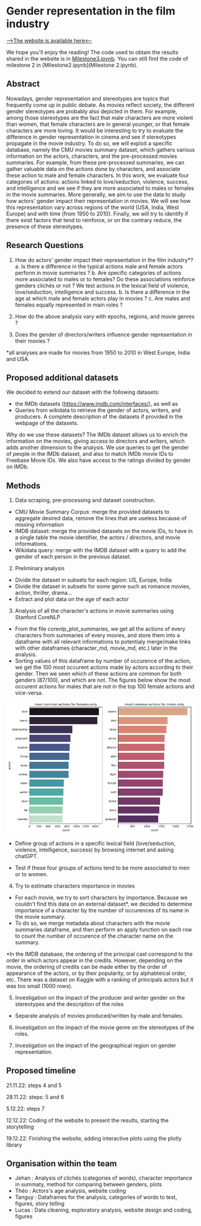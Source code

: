 # Gender representation in the film industry

[-->The website is available here<--](https://luluehret.github.io/)

We hope you'll enjoy the reading!
The code used to obtain the results shared in the website is in [Milestone3.ipynb](Milestone3.ipynb). You can still find the code of milestone 2 in [Milestone2.ipynb](Milestone 2.ipynb).

## Abstract <a name="Abstract"></a>

Nowadays, gender representation and stereotypes are topics that frequently come up in public debate. As movies reflect society, the different gender stereotypes are probably also depicted in them. For example, among those stereotypes are the fact that male characters are more violent than women, that female characters are in general younger, or that female characters are more loving. It would be interesting to try to evaluate the difference in gender representation in cinema and see if stereotypes propagate in the movie industry. To do so, we will exploit a specific database, namely the CMU movies summary dataset, which gathers various information on the actors, characters, and the pre-processed movies summaries. For example, from these pre-processed summaries, we can gather valuable data on the actions done by characters, and associate these action to male and female characters. In this work, we evaluate four categories of actions: actions linked to love/seduction, violence, success, and intelligence and we see if they are more associated to males or females in the movie summaries.  More generally, we aim to use the data to study how actors' gender impact their representation in movies. We will see how this representation vary across regions of the world (USA, India, West Europe) and with time (from 1950 to 2010). Finally, we will try to identify if there exist factors that tend to reinforce, or on the contrary reduce, the presence of these stereotypes.



## Research Questions <a name="Research_questions"></a>

1. How do actors' gender impact their representation in the film industry*?
a. Is there a difference in the typical actions male and female actors perform in movie summaries ?
b. Are specific categories of actions more associated to males or to females? Do these associations reinforce genders clichés or not ? We test actions in the lexical field of violence, love/seduction, intelligence and success.
b. Is there a difference in the age at which male and female actors play in movies ?
c. Are males and females equally represented in main roles ? 

2. How do the above analysis vary with epochs, regions, and movie genres ?

3. Does the gender of directors/writers influence gender representation in their movies ? 

*all analyses are made for movies from 1950 to 2010 in West Europe, India and USA.

## Proposed additional datasets <a name="Proposed_additional_datasets_and_files"></a>

We decided to extend our dataset with the following datasets:
- the IMDb datasets (https://www.imdb.com/interfaces/), as well as 
- Queries from wikidata to retrieve the gender of actors, writers, and producers. 
A complete description of the datasets if provided in the webpage of the datasets.

Why do we use these datasets? 
The IMDb dataset allows us to enrich the information on the movies, giving access to directors and writers, which adds another dimension to the analysis. We use queries to get the gender of people in the IMDb dataset, and also to match IMDb movie IDs to Freebase Movie IDs. We also have access to the ratings divided by gender on IMDb.


## Methods <a name="Methods"></a>

1. Data scraping, pre-processing and dataset construction.

 - CMU Movie Summary Corpus: merge the provided datasets to aggregate desired data, remove the lines that are useless because of missing information
 - IMDB dataset: merge the provided datasets on the movie IDs, to have in a single table the movie identifier, the actors / directors, and movie informations. 
 - Wikidata query: merge with the IMDB dataset with a query to add the gender of each person in the previous dataset. 

2. Preliminary analysis

- Divide the dataset in subsets for each region: US, Europe, India
- Divide the dataset in subsets for some genre such as romance movies, action, thriller, drama...
- Extract and plot data on the age of each actor

3. Analysis of all the character's actions in movie summaries using Stanford CoreNLP 

- From the file corenlp_plot_summaries, we get all the actions of every characters from summaries of every movies, and store them into a dataframe with all  relevant informations to potentialy merge/make links with other dataframes (character_md, movie_md, etc.) later in the analysis. 
- Sorting values of this dataframe by number of occurence of the action, we get the 100 most occurent actions made by actors according to their gender. Then we seen which of these actions are common for both genders (87/100), and which are not. The figures below show the most occurent actions for males that are not in the top 100 female actions and vice-versa.  

<img src="https://github.com/epfl-ada/ada-2022-project-flagada4life/blob/main/data/MovieSummaries/ADA%20P2.png" width="800" />

- Define group of actions in a specific lexical field (love/seduction, violence, intelligence, success) by browsing internet and asking chatGPT.

- Test if these four groups of actions tend to be more associated to men or to women.

4. Try to estimate characters importance in movies

- For each movie, we try to sort characters by importance. Because we couldn't find this data on an external dataset*, we decided to determine importance of a character by the number of occurences of its name in the movie summary. 
- To do so, we merge metadata about characters with the movie summaries dataframe, and then perform an apply function on each row to count the number of occurence of the character name on the summary. 

*In the IMDB database, the ordering of the principal cast correspond to the order in which actors appear in the credits. However, depending on the movie, the ordering of credits can be made either by the order of appearance of the actors, or by their popularity, or by alphabteical order, etc. There was a dataset on Kaggle with a ranking of principals actors but it was too small (1000 rows).

5. Investigation on the impact of the producer and writer gender on the stereotypes and the description of the roles
- Separate analysis of movies produced/written by male and females.


6. Investigation on the impact of the movie genre on the stereotypes of the roles.


7. Investigation on the impact of the geographical region on gender representation.


## Proposed timeline <a name="Proposed_timeline"></a>

21.11.22: steps 4 and 5

28.11.22: steps: 5 and 6

5.12.22: steps 7

12.12.22: Coding of the website to present the results, starting the storytelling

19.12.22: Finishing the website, adding interactive plots using the plotly library


## Organisation within the team <a name="Organisation"></a>

- Jehan : Analysis of clichés (categories of words), character importance in summaty, method for comparing between genders, plots
- Théo : Actors's age analysis, website coding
- Tanguy : Dataframes for the analysis, categories of words to test, figures, story telling
- Lucas : Data cleaning, exploratory analysis, website design and coding, figures
